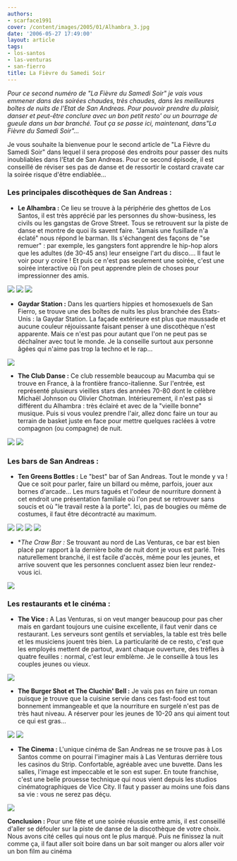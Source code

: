```yaml
---
authors:
- scarface1991
cover: /content/images/2005/01/Alhambra_3.jpg
date: '2006-05-27 17:49:00'
layout: article
tags:
- los-santos
- las-venturas
- san-fierro
title: La Fièvre du Samedi Soir
---
```



_Pour ce second numéro de "La Fièvre du Samedi Soir" je vais vous emmener dans des soirées chaudes, très chaudes, dans les meilleures boîtes de nuits de l'Etat de San Andreas. Pour pouvoir prendre du plaisir, danser et peut-être conclure avec un bon petit resto' ou un bourrage de gueule dans un bar branché. Tout ça se passe ici, maintenant, dans"La Fièvre du Samedi Soir"..._

Je vous souhaite la bienvenue pour le second article de "La Fièvre du Samedi Soir" dans lequel il sera proposé des endroits pour passer des nuits inoubliables dans l'Etat de San Andreas. Pour ce second épisode, il est conseillé de réviser ses pas de danse et de ressortir le costard cravate car la soirée risque d'être endiablée...

### Les principales discothèques de San Andreas :

- **Le Alhambra :** Ce lieu se trouve à la périphérie des ghettos de Los Santos, il est très apprécié par les personnes du show-business, les civils ou les gangstas de Grove Street. Tous se retrouvent sur la piste de danse et montre de quoi ils savent faire. "Jamais une fusillade n'a éclaté" nous répond le barman. Ils s'échangent des façons de "se remuer" : par exemple, les gangsters font apprendre le hip-hop alors que les adultes (de 30-45 ans) leur enseigne l'art du disco.... Il faut le voir pour y croire ! Et puis ce n'est pas seulement une soirée, c'est une soirée interactive où l'on peut apprendre plein de choses pour impressionner des amis.

![](/content/images/2005/01/Alhambra_1.jpg)
![](/content/images/2005/01/Alhambra_2.jpg)
![](/content/images/2005/01/Alhambra_4.jpg)

- **Gaydar Station :** Dans les quartiers hippies et homosexuels de San Fierro, se trouve une des boîtes de nuits les plus branchée des Etats-Unis : la Gaydar Station. La façade extérieure est plus que maussade et aucune couleur réjouissante faisant penser à une discothèque n'est apparente. Mais ce n'est pas pour autant que l'on ne peut pas se déchaîner avec tout le monde. Je la conseille surtout aux personne âgées qui n'aime pas trop la techno et le rap...

![](/content/images/2005/01/Gaydar_Station.jpg)

- **The Club Danse :** Ce club ressemble beaucoup au Macumba qui se trouve en France, à la frontière franco-italienne. Sur l'entrée, est représenté plusieurs vieilles stars des années 70-80 dont le célèbre Michaël Johnson ou Olivier Chotman. Intérieurement, il n'est pas si différent du Alhambra : très éclairé et avec de la "vieille bonne" musique. Puis si vous voulez prendre l'air, allez donc faire un tour au terrain de basket juste en face pour mettre quelques raclées à votre compagnon (ou compagne) de nuit.

![](/content/images/2005/01/Dance_Club_LV_1.jpg)
![](/content/images/2005/01/Dance_Club_LV_2.jpg)

### Les bars de San Andreas :

- **Ten Greens Bottles :** Le "best" bar of San Andreas. Tout le monde y va ! Que ce soit pour parler, faire un billard ou même, parfois, jouer aux bornes d'arcade... Les murs tagués et l'odeur de nourriture donnent à cet endroit une présentation familiale où l'on peut se retrouver sans soucis et où "le travail reste à la porte". Ici, pas de bougies ou même de costumes, il faut être décontracté au maximum.

![](/content/images/2005/01/Ten_Greens_Bottles_1.jpg)
![](/content/images/2005/01/Ten_Greens_Bottles_2.jpg)
![](/content/images/2005/01/Ten_Greens_Bottles_3.jpg)
![](/content/images/2005/01/Ten_Greens_Bottles_4.jpg)

- \*_The Craw Bar :_ Se trouvant au nord de Las Venturas, ce bar est bien placé par rapport à la dernière boîte de nuit dont je vous est parlé. Très naturellement branché, il est facile d'accès, même pour les jeunes, et arrive souvent que les personnes concluent assez bien leur rendez-vous ici.

![](/content/images/2005/01/The_Craw_Bar.jpg)

### Les restaurants et le cinéma :

- **The Vice :** A Las Venturas, si on veut manger beaucoup pour pas cher mais en gardant toujours une cuisine excellente, il faut venir dans ce restaurant. Les serveurs sont gentils et serviables, la table est très belle et les musiciens jouent très bien. La particularité de ce resto, c'est que les employés mettent de partout, avant chaque ouverture, des trèfles à quatre feuilles : normal, c'est leur emblème. Je le conseille à tous les couples jeunes ou vieux.

![](/content/images/2005/01/The_Vice.jpg)

- **The Burger Shot et The Cluchin' Bell :** Je vais pas en faire un roman puisque je trouve que la cuisine servie dans ces fast-food est tout bonnement immangeable et que la nourriture en surgelé n'est pas de très haut niveau. A réserver pour les jeunes de 10-20 ans qui aiment tout ce qui est gras...

![](/content/images/2005/01/Cluchin_Bell.jpg)
![](/content/images/2005/01/Burger_Shot.jpg)

- **The Cinema :** L'unique cinéma de San Andreas ne se trouve pas à Los Santos comme on pourrai l'imaginer mais à Las Venturas derrière tous les casinos du Strip. Confortable, agréable avec une buvette. Dans les salles, l'image est impeccable et le son est super. En toute franchise, c'est une belle prouesse technique qui nous vient depuis les studios cinématographiques de Vice City. Il faut y passer au moins une fois dans sa vie : vous ne serez pas déçu.

![](/content/images/2005/01/Cinema_LV.jpg)

**Conclusion :** Pour une fête et une soirée réussie entre amis, il est conseillé d'aller se défouler sur la piste de danse de la discothèque de votre choix. Nous avons cité celles qui nous ont le plus marqué. Puis ne finissez la nuit comme ça, il faut aller soit boire dans un bar soit manger ou alors aller voir un bon film au cinéma